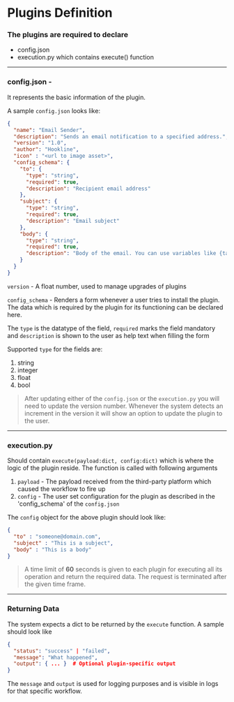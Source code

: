 # Plugins Definition

### The plugins are required to declare
- config.json
- execution.py which contains execute() function

***
### config.json - 
It represents the basic information of the plugin.

A sample `config.json` looks like:

```json
{
  "name": "Email Sender",
  "description": "Sends an email notification to a specified address.",
  "version": "1.0",
  "author": "Hookline",
  "icon" : "<url to image asset>",
  "config_schema": {
    "to": {
      "type": "string",
      "required": true,
      "description": "Recipient email address"
    },
    "subject": {
      "type": "string",
      "required": true,
      "description": "Email subject"
    },
    "body": {
      "type": "string",
      "required": true,
      "description": "Body of the email. You can use variables like {task_id} or {event_type}"
    }
  }
}
```

`version` - A float number, used to manage upgrades of plugins

`config_schema` - Renders a form whenever a user tries to 
install the plugin. The data which is required by the plugin 
for its functioning can be declared here. 

The `type` is the datatype of the field, `required` marks the field
mandatory and `description` is shown to the user as help text when
filling the form

Supported `type` for the fields are:
1. string
2. integer
3. float
4. bool

> After updating either of the `config.json` or the `execution.py`
you will need to update the version number. Whenever the system 
detects an increment in the version it will show an option to 
update the plugin to the user.

***
### execution.py

Should contain `execute(payload:dict, config:dict)` which is where
the logic of the plugin reside. The function is called with following
arguments
1. `payload` - The payload received from the third-party platform
which caused the workflow to fire up
2. `config` - The user set configuration for the plugin as described
in the 'config_schema' of the `config.json`

The `config` object for the above plugin should look like:
```json
{
  "to" : "someone@domain.com",
  "subject" : "This is a subject",
  "body" : "This is a body"
}
```

> A time limit of **60** seconds is given to each plugin for
> executing all its operation and return the required data. 
> The request is terminated after the given time frame.

***
### Returning Data

The system expects a dict to be returned by the `execute` function.
A sample should look like

```json
{
  "status": "success" | "failed",
  "message": "What happened",
  "output": { ... }  # Optional plugin-specific output
}
```
The `message` and `output` is used for logging purposes and is
visible in logs for that specific workflow.

